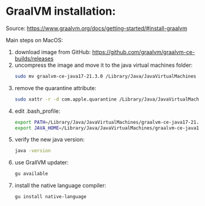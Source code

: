 GraalVM installation:
=====================
Source: https://www.graalvm.org/docs/getting-started/#install-graalvm

Main steps on MacOS:
1) download image from GitHub:  https://github.com/graalvm/graalvm-ce-builds/releases
2) uncompress the image and move it to the java virtual machines folder:
   ```bash
   sudo mv graalvm-ce-java17-21.3.0 /Library/Java/JavaVirtualMachines
   ```
4) remove the quarantine attribute: 
   ```bash
   sudo xattr -r -d com.apple.quarantine /Library/Java/JavaVirtualMachines/graalvm-ce-java17-21.3.0
   ```
5) edit .bash_profile:
    ```bash
	export PATH=/Library/Java/JavaVirtualMachines/graalvm-ce-java17-21.3.0/Contents/Home/bin:$PATH
	export JAVA_HOME=/Library/Java/JavaVirtualMachines/graalvm-ce-java17-21.3.0/Contents/Home
    ```
6) verify the new java version: 
   ```bash
   java -version
   ```
7) use GrallVM updater:
   ```bash
   gu available
   ```
8) install the native language compiler: 
   ```bash
   gu install native-language
   ```
   